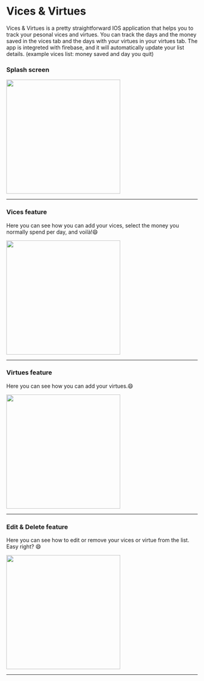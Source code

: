 # Vices & Virtues
Vices & Virtues is a pretty straightforward IOS application that helps you to track your pesonal vices and virtues. You can track the days and the money saved in the vices tab and the days with your virtues in your virtues tab.
The app is integreted with firebase, and it will automatically update your list details. (example vices list: money saved and day you quit)

### Splash screen
<img src="https://github.com/xhefribala/iOS_VicesAndVirtues_App/blob/master/Splashscreen.png" width="300"/>

***


### Vices feature
Here you can see how you can add your vices, select the money you normally spend per day, and voilà!😄

<img src="https://github.com/xhefribala/iOS_VicesAndVirtues_App/blob/master/imageedit_10_5892590726.gif" width="300"/>

***

### Virtues feature
Here you can see how you can add your virtues.😄

<img src="https://github.com/xhefribala/iOS_VicesAndVirtues_App/blob/master/imageedit_17_8013382747.gif" width="300"/>

***

### Edit & Delete feature
Here you can see how to edit or remove your vices or virtue from the list.
Easy right? 😄

<img src="https://github.com/xhefribala/iOS_VicesAndVirtues_App/blob/master/imageedit_22_7860042696.gif" width="300"/>

***






